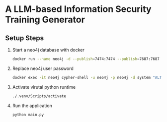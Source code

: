 # A LLM-based Information Security Training Generator

## Setup Steps

1. Start a neo4j database with docker

    ```bash
    docker run --name neo4j -d --publish=7474:7474 --publish=7687:7687 --volume=$($PWD.Path)/neo4j/data:/data neo4j
    ```

2. Replace neo4j user password 

    ```bash
    docker exec -it neo4j cypher-shell -u neo4j -p neo4j -d system "ALTER CURRENT USER SET PASSWORD FROM 'neo4j' TO 'neo4jpasswd';"
    ```

3. Activate virutal python runtime

    ```bash
    ./.venv/Scripts/activate
    ```

4. Run the application

    ```bash
    python main.py
    ```